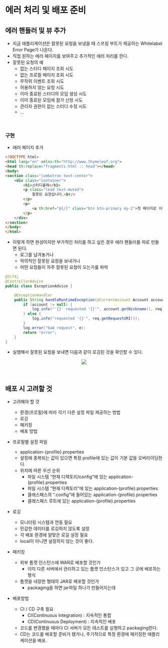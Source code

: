 # 에러 처리 및 배포 준비

## 에러 핸들러 및 뷰 추가
- 지금 애플리케이션은 잘못된 요청을 보냈을 때 스프링 부트가 제공하는 Whitelabel Error Page가 나온다.
- 직접 원하는 에러 페이지를 보여주고 추가적인 에러 처리를 한다.
- 잘못된 요청의 예
    * 없는 스터디 페이지 조회 시도
    * 없는 프로필 페이지 조회 시도
    * 무작위 이벤트 조회 시도
    * 허용하지 않는 요청 시도
    * 이미 종료된 스터디의 모임 생성 시도
    * 이미 종료된 모임에 참가 신청 시도
    * 관리자 권한이 없는 스터디 수정 시도
    * ...
<br>

### 구현
- 에러 페이지 추가
```html
<!DOCTYPE html>
<html lang="en" xmlns:th="http://www.thymeleaf.org">
<head th:replace="fragments.html :: head"></head>
<body>
<section class="jumbotron text-center">
    <div class="container">
        <h1>스터디올래</h1>
        <p class="lead text-muted">
            잘못된 요청입니다.<br/>
        </p>
        <p>
            <a th:href="@{/}" class="btn btn-primary my-2">첫 페이지로 이동</a>
        </p>
    </div>
</section>
</body>
</html>
```
- 이렇게 하면 완성이지만 부가적인 처리를 하고 싶은 경우 에러 핸들러를 따로 만들면 된다.
    * 로그를 남겨놓거나
    * 악의적인 잘못된 요청을 보내거나
    * 어떤 요청들이 자주 잘못된 요청이 오는가를 파악
```java
@Slf4j
@ControllerAdvice
public class ExceptionAdvice {

    @ExceptionHandler
    public String handleRuntimeException(@CurrentAccount Account account, HttpServletRequest req, RuntimeException e) {
        if (account != null) {
            log.info("'{}' requested '{}'", account.getNickname(), req.getRequestURI());
        } else {
            log.info("requested '{}'", req.getRequestURI());
        }
        log.error("bad request", e);
        return "error";
    }
}
```
- 실행해서 잘못된 요청을 보내면 다음과 같이 로깅된 것을 확인할 수 있다.
<p align="center"><img src = "https://github.com/qlalzl9/TIL/blob/master/Spring_SpringBoot/img/errorHandling_distribution_1.jpg"></p>

<br>

## 배포 시 고려할 것
- 고려해야 할 것
    * 환경(프로필)에 따라 각기 다른 설정 파일 제공하는 방법
    * 로깅
    * 패키징
    * 배포 방법

- 프로필별 설정 파일
    * application-{profile}.properties
    * 설정에 중복되는 값이 있으면 특정 profile에 있는 값이 기본 값을 오버라이딩한다.
    * 위치에 따른 우선 순위
        - 파일 시스템 “현재 디렉토리/config”에 있는 application-{profile}.properties
        - 파일 시스템 “현재 디렉토리”에 있는 application-{profile}.properties
        - 클래스패스의 “.config”에 들어있는 application-{profile}.properties
        - 클래스패스 루트에 있는 application-{profile}.properties
- 로깅
    * 모니터링 시스템과 연동 필요
    * 민감한 데이터를 로깅하지 않도록 설정
    * 각 배포 환경에 알맞은 로길 설정 필요
    * local이 아니면 설정하지 않는 것이 좋다.
- 패키징
    * 외부 톰캣 인스턴스에 WAR로 배포할 것인가
        - 이미 다른 서버에서 관리하고 있는 톰캣 인스턴스가 있고 그 곳에 배포하는 형식
    * 톰캣을 내장한 형태의 JAR로 배포할 것인가
        - packaging을 하면 jar파일 하나가 만들어지는데 
- 배포방법
    * CI / CD 구축 필요
        - CI(Continuous Integration) : 지속적인 통합
        - CD(Continuous Deployment) : 지속적인 배포
    * 코드를 변경했을 때마다 CI 서버가 모든 테스트를 실행하고 packaging한다.
    * CD는 코드를 배포할 준비가 됐거나, 주기적으로 특정 환경에 패키징한 애플리케이션을 배포.